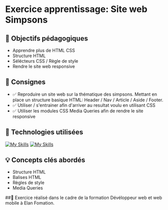 # Exercice apprentissage: Site web Simpsons

## 🎯 Objectifs pédagogiques
- Apprendre plus de HTML CSS
- Structure HTML
- Sélécteurs CSS / Règle de style
- Rendre le site web responsive

## 📝 Consignes
- ✅ Reproduire un site web sur la thématique des simpsons. Mettant en place un structure basique HTML:
  Header / Nav / Article / Aside / Footer.
- ✅ Utiliser / s'entrainer afin d'arriver au resultat voulu en utilisant CSS
- ✅ Utiliser les modules CSS Media Queries afin de rendre le site responsive
                     
## 🔧 Technologies utilisées
[![My Skills](https://skillicons.dev/icons?i=html)](https://skillicons.dev)
[![My Skills](https://skillicons.dev/icons?i=css)](https://skillicons.dev)

## 💡 Concepts clés abordés
- Structure HTML
- Balises HTML
- Règles de style
- Media Queries


##📖
Exercice réalisé dans le cadre de la formation Dévéloppeur web et web mobile à Elan Fomation.
